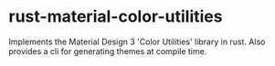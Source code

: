 # rust-material-color-utilities
Implements the Material Design 3 'Color Utilities' library in rust. Also provides a cli for generating themes at compile time.

